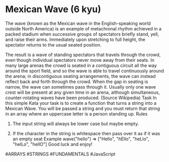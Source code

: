 # Mexican Wave (6 kyu)

The wave (known as the Mexican wave in the English-speaking world outside North America) is an example of metachronal rhythm achieved in a packed stadium when successive groups of spectators briefly stand, yell, and raise their arms. Immediately upon stretching to full height, the spectator returns to the usual seated position.

The result is a wave of standing spectators that travels through the crowd, even though individual spectators never move away from their seats. In many large arenas the crowd is seated in a contiguous circuit all the way around the sport field, and so the wave is able to travel continuously around the arena; in discontiguous seating arrangements, the wave can instead reflect back and forth through the crowd. When the gap in seating is narrow, the wave can sometimes pass through it. Usually only one wave crest will be present at any given time in an arena, although simultaneous, counter-rotating waves have been produced. (Source Wikipedia)
Task
In this simple Kata your task is to create a function that turns a string into a Mexican Wave. You will be passed a string and you must return that string in an array where an uppercase letter is a person standing up.
Rules

1.  The input string will always be lower case but maybe empty.

2.  If the character in the string is whitespace then pass over it as if it was an empty seat
    Example
    wave("hello") => ["Hello", "hEllo", "heLlo", "helLo", "hellO"]
    Good luck and enjoy!

#ARRAYS #STRINGS #FUNDAMENTALS #JavaScript
